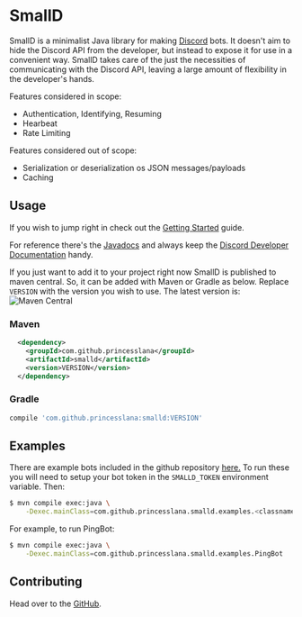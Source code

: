 # SmallD

SmallD is a minimalist Java library for making [Discord](https://discordapp.com) bots.
It doesn't aim to hide the Discord API from the developer, but instead to expose it for
use in a convenient way.
SmallD takes care of the just the necessities of communicating with the Discord API, leaving
a large amount of flexibility in the developer's hands.

Features considered in scope:
* Authentication, Identifying, Resuming
* Hearbeat
* Rate Limiting

Features considered out of scope:
* Serialization or deserialization os JSON messages/payloads
* Caching


## Usage

If you wish to jump right in check out the [Getting Started](getting_started.html) guide.

For reference there's the [Javadocs](https://www.javadoc.io/doc/com.github.princesslana/smalld) and
always keep the [Discord Developer Documentation](https://discordapp.com/developers/docs/intro) handy.

If you just want to add it to your project right now SmallD is published to maven central.
So, it can be added with Maven or Gradle as below.
Replace `VERSION` with the version you wish to use.
The latest version is: ![Maven Central](https://img.shields.io/maven-central/v/com.github.princesslana/smalld.svg)

### Maven

```xml
  <dependency>
    <groupId>com.github.princesslana</groupId>
    <artifactId>smalld</artifactId>
    <version>VERSION</version>
  </dependency>
```

### Gradle

```groovy
compile 'com.github.princesslana:smalld:VERSION'
```

## Examples

There are example bots included in the github repository
[here.](https://github.com/princesslana/smalld/tree/master/src/main/java/com/github/princesslana/smalld/examples)
To run these you will need to setup your bot token in the `SMALLD_TOKEN` environment variable.
Then:

```bash
$ mvn compile exec:java \
    -Dexec.mainClass=com.github.princesslana.smalld.examples.<classname>
```

For example, to run PingBot:

```bash
$ mvn compile exec:java \
    -Dexec.mainClass=com.github.princesslana.smalld.examples.PingBot
```

## Contributing

Head over to the [GitHub](https://github.com/princesslana/smalld).
